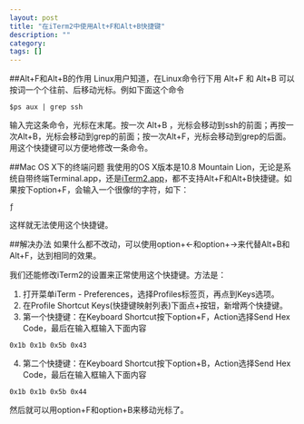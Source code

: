 ```yaml
---
layout: post
title: "在iTerm2中使用Alt+F和Alt+B快捷键"
description: ""
category: 
tags: []
---
```


##Alt+F和Alt+B的作用
Linux用户知道，在Linux命令行下用 Alt+F 和 Alt+B 可以按词一个个往前、后移动光标。例如下面这个命令

```
$ps aux | grep ssh
```
输入完这条命令，光标在末尾。按一次 Alt+B ，光标会移动到ssh的前面；再按一次Alt+B，光标会移动到grep的前面；按一次Alt+F，光标会移动到grep的后面。
用这个快捷键可以方便地修改一条命令。

##Mac OS X下的终端问题
我使用的OS X版本是10.8 Mountain Lion，无论是系统自带终端Terminal.app，还是[iTerm2.app](http://www.iterm2.com/)，都不支持Alt+F和Alt+B快捷键。如果按下option+F，会输入一个很像f的字符，如下：

```
ƒ
```
这样就无法使用这个快捷键。

##解决办法
如果什么都不改动，可以使用option+←和option+→来代替Alt+B和Alt+F，达到相同的效果。

我们还能修改iTerm2的设置来正常使用这个快捷键。方法是：

1. 打开菜单iTerm - Preferences，选择Profiles标签页，再点到Keys选项。
2. 在Profile Shortcut Keys(快捷键映射列表)下面点+按钮，新增两个快捷键。
3. 第一个快捷键：在Keyboard Shortcut按下option+F，Action选择Send Hex Code，最后在输入框输入下面内容

```
0x1b 0x1b 0x5b 0x43
```

4. 第二个快捷键：在Keyboard Shortcut按下option+B，Action选择Send Hex Code，最后在输入框输入下面内容

```
0x1b 0x1b 0x5b 0x44
```
然后就可以用option+F和option+B来移动光标了。
